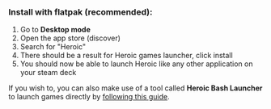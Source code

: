 ### Install with flatpak (recommended):
1) Go to **Desktop mode**
2) Open the app store (discover)
3) Search for "Heroic"
4) There should be a result for Heroic games launcher, click install
5) You should now be able to launch Heroic like any other application on your steam deck

If you wish to, you can also make use of a tool called **Heroic Bash Launcher** to launch games directly by [following this guide](https://github.com/redromnon/HeroicBashLauncher/wiki/Steam-Deck-(Flatpak)-Guide).
